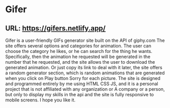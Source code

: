 # Gifer
## URL: https://gifers.netlify.app/
Gifer is a user-friendly GIFs generator site built on the API of giphy.com  The site offers several options and categories for animation. The user can choose the category he likes, or he can search for the thing he wants.  Specifically, then the animation he requested will be generated in the number that he requested, and the site allows the user to download the generated animation.  Or just copy its link to deal with it later, the site offers a random generator section, which is random animations that are generated when you click on  Play button Sorry for each picture. The site is designed and programmed entirely by me using HTML CSS JS, and it is a personal project that is not affiliated with any organization or  A company or a person, but only to display my skills in the api and the site is fully responsive to mobile screens. I hope you like it.
